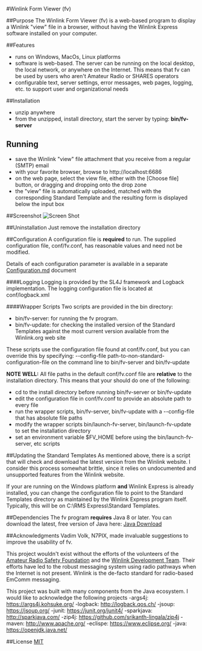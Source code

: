 #Winlink Form Viewer (fv)

##Purpose
The Winlink Form Viewer (fv) is a web-based program to display a Winlink "view" file in a browser, without having the Winlink Express software installed on your computer.


##Features
- runs on Windows, MacOs, Linux platforms
- software is web-based. The server can be running on the local desktop, the local network, or anywhere on the Internet. This means that fv can be used by users who aren't Amateur Radio or SHARES operators
- configurable text, server settings, error messages, web pages, logging, etc. to support user and organizational needs

##Installation
- unzip anywhere
- from the unzipped, install directory, start the server by typing: **bin/fv-server**

## Running
- save the Winlink "view" file attachment that you receive from a regular (SMTP) email
- with your favorite browser, browse to http://localhost:6686
- on the web page, select the view file, either with the [Choose file]  button, or dragging and dropping onto the drop zone 
- the "view" file is automatically uploaded, matched with the corresponding Standard Template and the resulting form is displayed below the input box


##Screenshot
![Screen Shot](http://surftools.com/fv/fv.png  "Screen Shot with initial View file")


##Uninstallation
Just remove the installation directory

##Configuration
A configuration file is **required** to run. The supplied configuration file, conf/fv.conf, has reasonable values and need not be modified.

Details of each configuration parameter is available in a separate [Configuration.md](Configuration.md)  document

####Logging
Logging is provided by the SL4J framework and Logback implementation. The logging configuration file is located at conf/logback.xml

####Wrapper Scripts
Two scripts are provided in the bin directory:
- bin/fv-server: for running the fv program.
- bin/fv-update: for checking the installed version of the Standard Templates against the most current version available from the Winlink.org web site

These scripts use the configuration file found at conf/fv.conf, but you can override this by specifying:
  --config-file path-to-non-standard-configuration-file on the command line to bin/fv-server and bin/fv-update

**NOTE WELL:** All file paths in the default conf/fv.conf file are **relative** to the installation directory. This means that your should do one of the following:
- cd to the install directory before running bin/fv-server or bin/fv-update
- edit the configuration file in conf/fv.conf to provide an absolute path to every file
- run the wrapper scripts, bin/fv-server, bin/fv-update with a --config-file that has absolute file paths
- modify the wrapper scripts bin/launch-fv-server, bin/launch-fv-update to set the installation directory
- set an environment variable $FV_HOME before using the bin/launch-fv-server, etc scripts

##Updating the Standard Templates
As mentioned above, there is a script that will check and download the latest version from the Winlink website. I consider this process somewhat brittle, since it relies on undocumented and unsupported features from the Winlink website.

If your are running on the Windows platform **and** Winlink Express is already installed, you can change the configuration file to point to the Standard Templates directory as maintained by the Winlink Express program itself. Typically, this will be on C:\RMS Express\Standard Templates. 

##Dependencies
The fv program **requires** Java 8 or later. You can download the latest, free version of Java here: [Java Download](https://jdk.java.net/15/) 

##Acknowledgments
Vadim Volk, N7PIX, made invaluable suggestions to improve the usability of fv.

This project wouldn't exist without the efforts of the volunteers of the [Amateur Radio Safety Foundation](https://www.arsfi.org/) and the [Winlink Development Team](https://winlink.org/). Their efforts have led to the robust messaging system using radio pathways when the Internet is not present. Winlink is the de-facto standard for radio-based EmComm messaging.

This project was built with many components from the Java ecosystem. I would like to acknowledge the following projects
-args4j: https://args4j.kohsuke.org/
-logback: http://logback.qos.ch/
-jsoup: https://jsoup.org/
-junit: https://junit.org/junit4/
-sparkjava: http://sparkjava.com/
-zip4j: https://github.com/srikanth-lingala/zip4j
-maven: http://www.apache.org/
-eclispe: https://www.eclipse.org/
-java: https://openjdk.java.net/

##License
[MIT](https://opensource.org/licenses/MIT) 